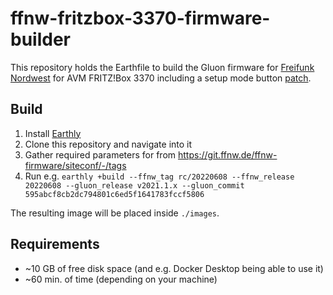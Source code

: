 # ffnw-fritzbox-3370-firmware-builder

This repository holds the Earthfile to build the Gluon firmware for [Freifunk Nordwest](https://git.ffnw.de/ffnw-firmware/siteconf) for AVM FRITZ!Box 3370 including a setup mode button [patch](https://github.com/freifunk-gluon/gluon/pull/2056/commits/11a235876060c06c088794b2bf4e0f6d89f1e5a8).

## Build

1. Install [Earthly](https://earthly.dev/)
2. Clone this repository and navigate into it
3. Gather required parameters for from https://git.ffnw.de/ffnw-firmware/siteconf/-/tags
4. Run e.g. `earthly +build --ffnw_tag rc/20220608 --ffnw_release 20220608 --gluon_release v2021.1.x --gluon_commit 595abcf8cb2dc794801c6ed5f1641783fccf5806`

The resulting image will be placed inside `./images`.

## Requirements

- ~10 GB of free disk space (and e.g. Docker Desktop being able to use it)
- ~60 min. of time (depending on your machine)

